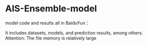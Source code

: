 # AIS-Ensemble-model
model code and results all in BaiduYun：


It includes datasets, models, and prediction results, among others. 
Attention: The file memory is relatively large
